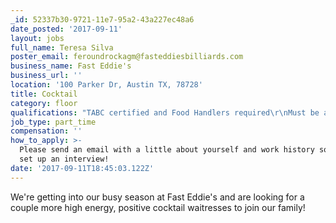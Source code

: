 ```yaml
---
_id: 52337b30-9721-11e7-95a2-43a227ec48a6
date_posted: '2017-09-11'
layout: jobs
full_name: Teresa Silva
poster_email: feroundrockagm@fasteddiesbilliards.com
business_name: Fast Eddie's
business_url: ''
location: '100 Parker Dr, Austin TX, 78728'
title: Cocktail
category: floor
qualifications: "TABC certified and Food Handlers required\r\nMust be able to work weekends"
job_type: part_time
compensation: ''
how_to_apply: >-
  Please send an email with a little about yourself and work history so we can feroundrockagm@fasteddiesbilliards.com
  set up an interview!
date: '2017-09-11T18:45:03.122Z'
---
```

We're getting into our busy season at Fast Eddie's and are looking for a couple more high energy, positive cocktail waitresses to join our family!
